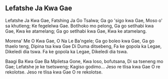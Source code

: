 ## Lefatshe Ja Kwa Gae

Lefatshe Ja Kwa Gae, Fatshing Ja Go Tsalwa;
Ga go 'sigo kwa Gae, Moso o' sa khutleng;
Ke fegelelwa Gae. Botlhoko mo pelong,
Ga go setlhabi kwa Gae, Kwa ke atamelang;
Ga go setlhabi kwa Gae, Kwa ke atamelang.

Morena' Me O Kwa Gae, O Na Le Ba'ngele;
Ga go boleo kwa Gae, Ga go thaelo teng,
Dipina tsa kwa Gae Di Duma ditsebeng,
Fa ke gopola ka Legae, Dikeledi dia tswa.
Fa ke gopola ka Legae, Dikeledi dia tswa.

Baagi Ba Kwa Gae Ba Mpiletsa Gone,
Kwa loso, bofutsana, Di sa tseneng mo Gae;
Lefatshe je ke tsetsweng; Kagiso godimo...
Jeso re tlisa kwa Gae O re rekolotse.
Jeso re tlisa kwa Gae O re rekolotse.

